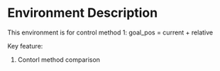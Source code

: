 # Environment Description

This environment is for control method 1: 
goal_pos = current + relative

Key feature:
1. Contorl method comparison
